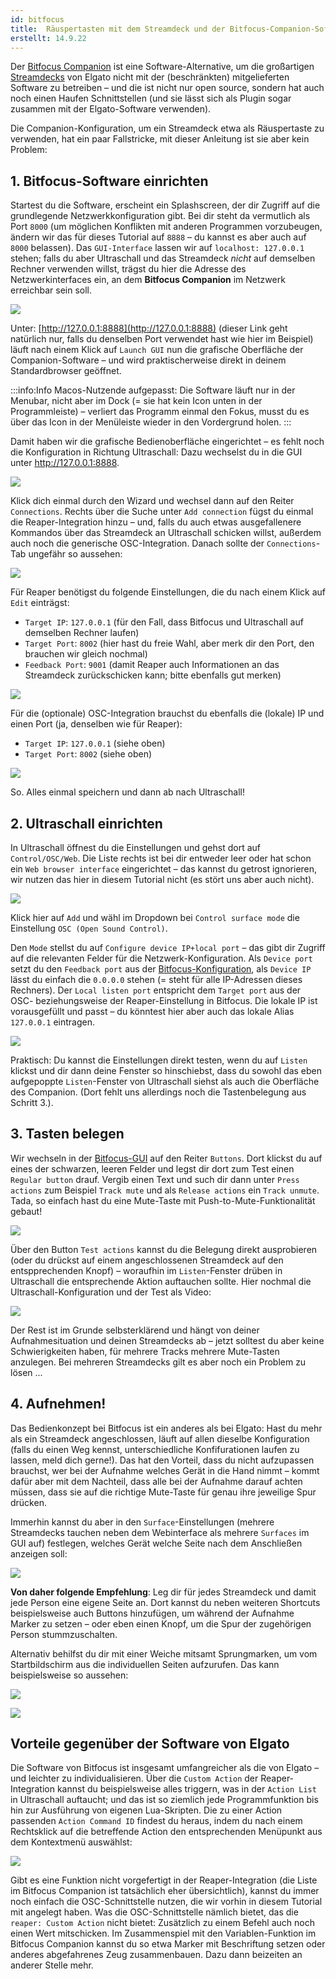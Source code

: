 ```yaml
---
id: bitfocus
title:  Räuspertasten mit dem Streamdeck und der Bitfocus-Companion-Software 
erstellt: 14.9.22
---
```


Der [Bitfocus Companion](https://bitfocus.io/companion/) ist eine Software-Alternative, um die großartigen [Streamdecks](https://www.elgato.com/de/stream-deck) von Elgato nicht mit der (beschränkten) mitgelieferten Software zu betreiben – und die ist nicht nur open source, sondern hat auch noch einen Haufen Schnittstellen (und sie lässt sich als Plugin sogar zusammen mit der Elgato-Software verwenden). 

Die Companion-Konfiguration, um ein Streamdeck etwa als Räuspertaste zu verwenden, hat ein paar Fallstricke, mit dieser Anleitung ist sie aber kein Problem:

## 1. Bitfocus-Software einrichten

Startest du die Software, erscheint ein Splashscreen, der dir Zugriff auf die grundlegende Netzwerkkonfiguration gibt. Bei dir steht da vermutlich als Port `8000` (um möglichen Konflikten mit anderen Programmen vorzubeugen, ändern wir das für dieses Tutorial auf  `8888` – du kannst es aber auch auf `8000` belassen). Das `GUI-Interface` lassen wir auf  `localhost: 127.0.0.1`  stehen; falls du aber Ultraschall und das Streamdeck *nicht* auf demselben Rechner verwenden willst, trägst du hier die Adresse des Netzwerkinterfaces ein, an dem **Bitfocus Companion** im Netzwerk erreichbar sein soll. 

![](../../assets/images/Tutorials/Bitfocus/launch-gui.png)

Unter: [http://127.0.0.1:8888](http://127.0.0.1:8888) (dieser Link geht natürlich nur, falls du denselben Port verwendet hast wie hier im Beispiel) läuft nach einem Klick auf `Launch GUI` nun die grafische Oberfläche der Companion-Software – und wird praktischerweise direkt in deinem Standardbrowser geöffnet. 

:::info:Info
Macos-Nutzende aufgepasst: Die Software läuft nur in der Menubar, nicht aber im Dock (= sie hat kein Icon unten in der Programmleiste) – verliert das Programm einmal den Fokus, musst du es über das Icon in der Menüleiste wieder in den Vordergrund holen. 
:::

Damit haben wir die grafische Bedienoberfläche eingerichtet – es fehlt noch die Konfiguration in Richtung Ultraschall: Dazu wechselst du in die GUI unter http://127.0.0.1:8888.

![](../../assets/images/Tutorials/Bitfocus/welcome.png)

Klick dich einmal durch den Wizard und wechsel dann auf den Reiter `Connections`. Rechts über die Suche unter `Add connection` fügst du einmal die Reaper-Integration hinzu – und, falls du auch etwas ausgefallenere Kommandos über das Streamdeck an Ultraschall schicken willst, außerdem auch noch die generische OSC-Integration. Danach sollte der `Connections`-Tab ungefähr so aussehen:

![](../../assets/images/Tutorials/Bitfocus/connections.png)

Für Reaper benötigst du folgende Einstellungen, die du nach einem Klick auf `Edit` einträgst:

- `Target IP`: `127.0.0.1` (für den Fall, dass Bitfocus und Ultraschall auf demselben Rechner laufen)
- `Target Port`: `8002` (hier hast du freie Wahl, aber merk dir den Port, den brauchen wir gleich nochmal)
- `Feedback Port`: `9001` (damit Reaper auch Informationen an das Streamdeck zurückschicken kann; bitte ebenfalls gut merken)

![](../../assets/images/Tutorials/Bitfocus/reaper-config.png)

Für die (optionale) OSC-Integration brauchst du ebenfalls die (lokale) IP und einen Port (ja, denselben wie für Reaper):

- `Target IP`: `127.0.0.1` (siehe oben)
- `Target Port`: `8002` (siehe oben)

![](../../assets/images/Tutorials/Bitfocus/osc-config.png)

So. Alles einmal speichern und dann ab nach Ultraschall!

## 2. Ultraschall einrichten

In Ultraschall öffnest du die Einstellungen und gehst dort auf `Control/OSC/Web`. Die Liste rechts ist bei dir entweder leer oder hat schon ein `Web browser interface` eingerichtet – das kannst du getrost ignorieren, wir nutzen das hier in diesem Tutorial nicht (es stört uns aber auch nicht).

![](../../assets/images/Tutorials/Bitfocus/ultraschall-config.png)

Klick hier auf `Add` und wähl im Dropdown bei `Control surface mode` die Einstellung `OSC (Open Sound Control)`.

Den `Mode` stellst du auf `Configure device IP+local port` – das gibt dir Zugriff auf die relevanten Felder für die Netzwerk-Konfiguration. Als `Device port` setzt du den `Feedback port` aus der [Bitfocus-Konfiguration](#1-bitfocus-software-einrichten), als `Device IP` lässt du einfach die `0.0.0.0` stehen (= steht für alle IP-Adressen dieses Rechners). Der `Local listen port` entspricht dem `Target port` aus der OSC- beziehungsweise der Reaper-Einstellung in Bitfocus. Die lokale IP ist vorausgefüllt und passt – du könntest hier aber auch das lokale Alias `127.0.0.1` eintragen.

![](../../assets/images/Tutorials/Bitfocus/ultraschall-config-2.png)

Praktisch: Du kannst die Einstellungen direkt testen, wenn du auf `Listen` klickst und dir dann deine Fenster so hinschiebst, dass du sowohl das eben aufgepoppte `Listen`-Fenster von Ultraschall siehst als auch die Oberfläche des Companion. (Dort fehlt uns allerdings noch die Tastenbelegung aus Schritt 3.). 

## 3. Tasten belegen

Wir wechseln in der [Bitfocus-GUI](http://127.0.0.1:8888/buttons) auf den Reiter `Buttons`. Dort klickst du auf eines der schwarzen, leeren Felder und legst dir dort zum Test einen `Regular button` drauf. Vergib einen Text und such dir dann unter `Press actions` zum Beispiel `Track mute` und als `Release actions` ein `Track unmute`. Tada, so einfach hast du eine Mute-Taste mit Push-to-Mute-Funktionalität gebaut!

![](../../assets/images/Tutorials/Bitfocus/buttons-2.png)

Über den Button `Test actions` kannst du die Belegung direkt ausprobieren (oder du drückst auf einem angeschlossenen Streamdeck auf den entspprechenden Knopf) – woraufhin im `Listen`-Fenster drüben in Ultraschall die entsprechende Aktion auftauchen sollte. Hier nochmal die Ultraschall-Konfiguration und der Test als Video:

![](../../assets/images/Tutorials/Bitfocus/ultraschall-bitfocus.gif)

Der Rest ist im Grunde selbsterklärend und hängt von deiner Aufnahmesituation und deinen Streamdecks ab – jetzt solltest du aber keine Schwierigkeiten haben, für mehrere Tracks mehrere Mute-Tasten anzulegen. Bei mehreren Streamdecks gilt es aber noch ein Problem zu lösen ... 

## 4. Aufnehmen!

Das Bedienkonzept bei Bitfocus ist ein anderes als bei Elgato: Hast du mehr als ein Streamdeck angeschlossen, läuft auf allen dieselbe Konfiguration (falls du einen Weg kennst, unterschiedliche Konfifurationen laufen zu lassen, meld dich gerne!). Das hat den Vorteil, dass du nicht aufzupassen brauchst, wer bei der Aufnahme welches Gerät in die Hand nimmt – kommt dafür aber mit dem Nachteil, dass alle bei der Aufnahme darauf achten müssen, dass sie auf die richtige Mute-Taste für genau ihre jeweilige Spur drücken.

Immerhin kannst du aber in den `Surface`-Einstellungen (mehrere Streamdecks tauchen neben dem Webinterface als mehrere `Surfaces` im GUI auf) festlegen, welches Gerät welche Seite nach dem Anschließen anzeigen soll:

![](../../assets/images/Tutorials/Bitfocus/screens.png)

**Von daher folgende Empfehlung**: Leg dir für jedes Streamdeck und damit jede Person eine eigene Seite an. Dort kannst du neben weiteren Shortcuts beispielsweise auch Buttons hinzufügen, um während der Aufnahme Marker zu setzen – oder eben einen Knopf, um die Spur der zugehörigen Person stummzuschalten. 

Alternativ behilfst du dir mit einer Weiche mitsamt Sprungmarken, um vom Startbildschirm aus die individuellen Seiten aufzurufen. Das kann beispielsweise so aussehen:

![](../../assets/images/Tutorials/Bitfocus/shortcut.png)

![](../../assets/images/Tutorials/Bitfocus/shortcut-2.png)

## Vorteile gegenüber der Software von Elgato

Die Software von Bitfocus ist insgesamt umfangreicher als die von Elgato – und leichter zu individualisieren. Über die  `Custom Action` der Reaper-Integration kannst du beispielsweise alles triggern, was in der `Action List` in Ultraschall auftaucht; und das ist so ziemlich jede Programmfunktion bis hin zur Ausführung von eigenen Lua-Skripten. Die zu einer Action passenden `Action Command ID` findest du heraus, indem du nach einem Rechtsklick auf die betreffende Action den entsprechenden Menüpunkt aus dem Kontextmenü auswählst:

![](../../assets/images/Tutorials/Bitfocus/action-id.png)

Gibt es eine Funktion nicht vorgefertigt in der Reaper-Integration (die Liste im Bitfocus Companion ist tatsächlich eher übersichtlich), kannst du immer noch einfach die OSC-Schnittstelle nutzen, die wir vorhin in diesem Tutorial mit angelegt haben. Was die OSC-Schnittstelle nämlich bietet, das die `reaper: Custom Action` nicht bietet: Zusätzlich zu einem Befehl auch noch einen Wert mitschicken. Im Zusammenspiel mit den Variablen-Funktion im Bitfocus Companion kannst du so etwa Marker mit Beschriftung setzen oder anderes abgefahrenes Zeug zusammenbauen. Dazu dann beizeiten an anderer Stelle mehr.
